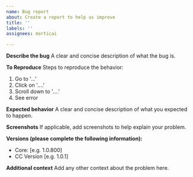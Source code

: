 ```yaml
---
name: Bug report
about: Create a report to help us improve
title: ''
labels: ''
assignees: morticai

---
```


**Describe the bug**
A clear and concise description of what the bug is.

**To Reproduce**
Steps to reproduce the behavior:

1. Go to '...'
2. Click on '....'
3. Scroll down to '....'
4. See error

**Expected behavior**
A clear and concise description of what you expected to happen.

**Screenshots**
If applicable, add screenshots to help explain your problem.

**Versions (please complete the following information):**

- Core: [e.g. 1.0.800]
- CC Version [e.g. 1.0.1]

**Additional context**
Add any other context about the problem here.
